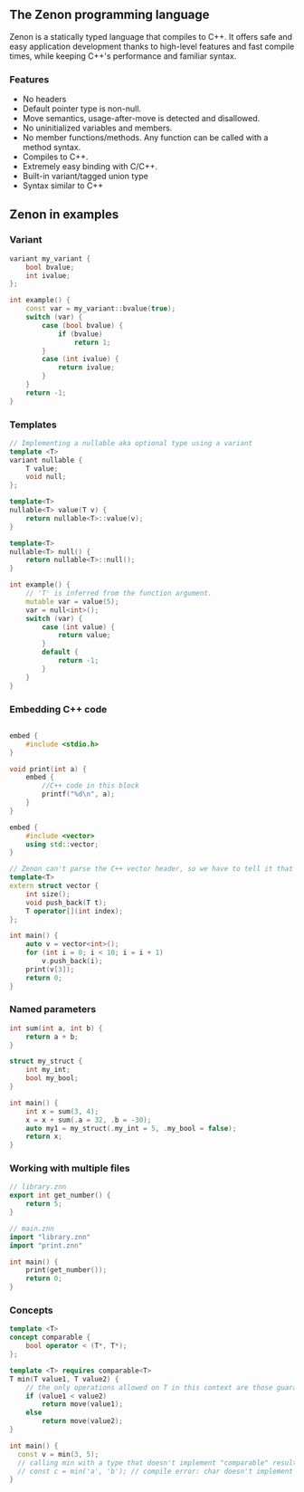## The Zenon programming language

Zenon is a statically typed language that compiles to C++. It offers safe and easy application development thanks to high-level features and fast compile times, while keeping C++'s performance and familiar syntax.


### Features
* No headers
* Default pointer type is non-null.
* Move semantics, usage-after-move is detected and disallowed.
* No uninitialized variables and members.
* No member functions/methods. Any function can be called with a method syntax.
* Compiles to C++.
* Extremely easy binding with C/C++.
* Built-in variant/tagged union type
* Syntax similar to C++

## Zenon in examples

### Variant

``` C++
variant my_variant {
    bool bvalue;
    int ivalue;
};

int example() {
    const var = my_variant::bvalue(true);
    switch (var) {
        case (bool bvalue) {
            if (bvalue)
                return 1;
        }
        case (int ivalue) {
            return ivalue;
        }
    }
    return -1;
}

```

### Templates
``` C++
// Implementing a nullable aka optional type using a variant
template <T>
variant nullable {
    T value;
    void null;
};

template<T>
nullable<T> value(T v) {
    return nullable<T>::value(v);
}

template<T>
nullable<T> null() {
    return nullable<T>::null();
}

int example() {
    // 'T' is inferred from the function argument.
    mutable var = value(5);
    var = null<int>();
    switch (var) {
        case (int value) {
            return value;
        }
        default {
            return -1;
        }
    }
}
```

### Embedding C++ code
``` C++

embed {
    #include <stdio.h>
}

void print(int a) {
    embed {
        //C++ code in this block
        printf("%d\n", a);
    }
}

embed {
    #include <vector>
    using std::vector;
}

// Zenon can't parse the C++ vector header, so we have to tell it that 'vector' exists and how to use it. 
template<T>
extern struct vector {
    int size();
    void push_back(T t);
    T operator[](int index);
};

int main() {
    auto v = vector<int>();
    for (int i = 0; i < 10; i = i + 1)
        v.push_back(i);
    print(v[3]);
    return 0;
}

```

### Named parameters
``` C++
int sum(int a, int b) {
    return a + b;
}

struct my_struct {
    int my_int;
    bool my_bool;
}

int main() {
    int x = sum(3, 4);
    x = x + sum(.a = 32, .b = -30);
    auto my1 = my_struct(.my_int = 5, .my_bool = false);
    return x;
}
```

### Working with multiple files
``` C++
// library.znn
export int get_number() {
    return 5;
}
```
``` C++
// main.znn
import "library.znn"
import "print.znn"

int main() {
    print(get_number());
    return 0;
}
```

### Concepts
``` C++
template <T>
concept comparable {
    bool operator < (T*, T*);
};

template <T> requires comparable<T>
T min(T value1, T value2) {
    // the only operations allowed on T in this context are those guaranteed by comparable<T>
    if (value1 < value2)
        return move(value1);
    else
        return move(value2);
}

int main() {
  const v = min(3, 5);
  // calling min with a type that doesn't implement "comparable" results in a compile error one the spot
  // const c = min('a', 'b'); // compile error: char doesn't implement operator < required by "comparable"
}
```
